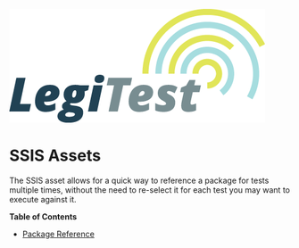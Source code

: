 ![](images/_LegiTestBanner.png)

# SSIS Assets



The SSIS asset allows for a quick way to reference a package for tests multiple times, without the need to re-select it for each test you may want to execute against it.



**Table of Contents**

- [Package Reference](PackageReference.md)